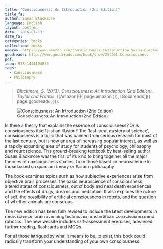 ```yaml
---
title: "Consciousness: An Introduction (2nd Edition)"
title_fa:
author: Susan Blackmore
language: English
layout: post_en
date: '2016-07-13'
date_fa:
categories: books
collection: books
amazon: https://www.amazon.com/Consciousness-Introduction-Susan-Blackmore/dp/144410487X
goodreads: http://www.goodreads.com/book/show/254501.Consciousness
pdf:
isbn: 978-1444104875
tags:
  - Consciousness
  - Philosophy
---
```


> *Blackmore, S. (2013). Consciousness: An Introduction (2nd Edition). Taylor and Francis.* ([Amazon]({{ page.amazon }}), [Goodreads]({{ page.goodreads }})).

<figure>
  <img src="https://images-na.ssl-images-amazon.com/images/I/51e9PXHNnoL._SX382_BO1,204,203,200_.jpg" alt="Consciousness: An Introduction (2nd Edition)">
  <figcaption>
    Consciousness: An Introduction (2nd Edition)
  </figcaption>
</figure>

Is there a theory that explains the essence of consciousness? Or is consciousness itself just an illusion? The 'last great mystery of science', consciousness is a topic that was banned from serious research for most of the last century, but is now an area of increasing popular interest, as well as a rapidly expanding area of study for students of psychology, philosophy and neuroscience. This ground-breaking textbook by best-selling author Susan Blackmore was the first of its kind to bring together all the major theories of consciousness studies, from those based on neuroscience to those based on quantum theory or Eastern philosophy.

<!--more-->

The book examines topics such as how subjective experiences arise from objective brain processes, the basic neuroscience of consciousness, altered states of consciousness, out of body and near death experiences and the effects of drugs, dreams and meditation. It also explores the nature of self, the possibility of artificial consciousness in robots, and the question of whether animals are conscious.

The new edition has been fully revised to include the latest developments in neuroscience, brain scanning techniques, and artificial consciousness and robotics. The new website includes self-assessment exercises, advanced further reading, flashcards and MCQs.

For all those intrigued by what it means to be, to exist, this book could radically transform your understanding of your own consciousness.
